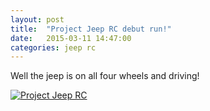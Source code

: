 ```yaml
---
layout: post
title:  "Project Jeep RC debut run!"
date:   2015-03-11 14:47:00
categories: jeep rc 
---
```

Well the jeep is on all four wheels and driving!

[![Project Jeep RC](http://img.youtube.com/vi/9aVrkEF-g6g/0.jpg)](https://www.youtube.com/watch?v=9aVrkEF-g6g)
